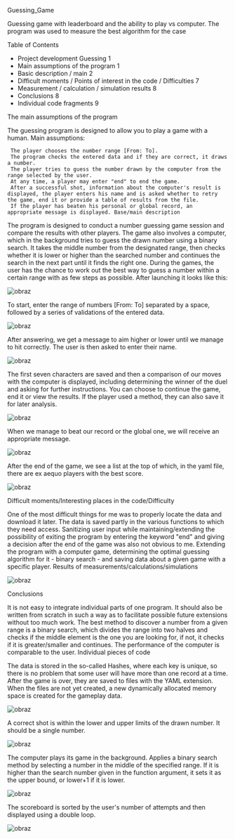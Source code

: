 Guessing_Game

Guessing game with leaderboard and the ability to play vs computer. The program was used to measure the best algorithm for the case

Table of Contents 
- Project development Guessing 1 
- Main assumptions of the program 1 
- Basic description / main 2
- Difficult moments / Points of interest in the code / Difficulties 7
- Measurement / calculation / simulation results 8
- Conclusions 8
- Individual code fragments 9

The main assumptions of the program

The guessing program is designed to allow you to play a game with a human. Main assumptions:

     The player chooses the number range [From: To].
     The program checks the entered data and if they are correct, it draws a number.
     The player tries to guess the number drawn by the computer from the range selected by the user.
     At any time, a player may enter "end" to end the game.
     After a successful shot, information about the computer's result is displayed, the player enters his name and is asked whether to retry the game, end it or provide a table of results from the file.
     If the player has beaten his personal or global record, an appropriate message is displayed. Base/main description

The program is designed to conduct a number guessing game session and compare the results with other players. The game also involves a computer, which in the background tries to guess the drawn number using a binary search. It takes the middle number from the designated range, then checks whether it is lower or higher than the searched number and continues the search in the next part until it finds the right one. During the games, the user has the chance to work out the best way to guess a number within a certain range with as few steps as possible. After launching it looks like this:

![obraz](https://user-images.githubusercontent.com/92166393/207169473-4dccdc00-3456-4b16-bc8a-7d045c2653f1.png)

To start, enter the range of numbers [From: To] separated by a space, followed by a series of validations of the entered data.

![obraz](https://user-images.githubusercontent.com/92166393/207169464-d7f7a727-08f3-4e06-a9da-0422c7717945.png)

After answering, we get a message to aim higher or lower until we manage to hit correctly. The user is then asked to enter their name.

![obraz](https://user-images.githubusercontent.com/92166393/207169449-e8847c00-1383-4400-ba71-b1eb75c0b2bd.png)

The first seven characters are saved and then a comparison of our moves with the computer is displayed, including determining the winner of the duel and asking for further instructions. You can choose to continue the game, end it or view the results. If the player used a method, they can also save it for later analysis.

![obraz](https://user-images.githubusercontent.com/92166393/207169437-54a801b0-bca3-4049-a383-e21210b86850.png)

When we manage to beat our record or the global one, we will receive an appropriate message.

![obraz](https://user-images.githubusercontent.com/92166393/207169423-11322a04-7615-43d1-8dee-39831b85ff6e.png)

After the end of the game, we see a list at the top of which, in the yaml file, there are ex aequo players with the best score.

![obraz](https://user-images.githubusercontent.com/92166393/207169407-751f0586-8133-45d9-afc4-ea264b6ea799.png)

Difficult moments/Interesting places in the code/Difficulty

One of the most difficult things for me was to properly locate the data and download it later. The data is saved partly in the various functions to which they need access. Sanitizing user input while maintaining/extending the possibility of exiting the program by entering the keyword "end" and giving a decision after the end of the game was also not obvious to me. Extending the program with a computer game, determining the optimal guessing algorithm for it - binary search - and saving data about a given game with a specific player. Results of measurements/calculations/simulations

![obraz](https://user-images.githubusercontent.com/92166393/207169390-bc5779aa-70ae-40c2-bf11-cacbc1006215.png)

Conclusions

It is not easy to integrate individual parts of one program. It should also be written from scratch in such a way as to facilitate possible future extensions without too much work. The best method to discover a number from a given range is a binary search, which divides the range into two halves and checks if the middle element is the one you are looking for, if not, it checks if it is greater/smaller and continues. The performance of the computer is comparable to the user. Individual pieces of code

The data is stored in the so-called Hashes, where each key is unique, so there is no problem that some user will have more than one record at a time. After the game is over, they are saved to files with the YAML extension. When the files are not yet created, a new dynamically allocated memory space is created for the gameplay data.

![obraz](https://user-images.githubusercontent.com/92166393/207169374-8ea34e56-0bff-4bd1-8c56-57502b3d7d27.png)

A correct shot is within the lower and upper limits of the drawn number. It should be a single number.

![obraz](https://user-images.githubusercontent.com/92166393/207169363-e0b98fc9-10ab-434b-b6ba-451016361e20.png)

The computer plays its game in the background. Applies a binary search method by selecting a number in the middle of the specified range. If it is higher than the search number given in the function argument, it sets it as the upper bound, or lower+1 if it is lower.

![obraz](https://user-images.githubusercontent.com/92166393/207169342-0ed444b3-f12d-462c-9b4c-92aab5309054.png)

The scoreboard is sorted by the user's number of attempts and then displayed using a double loop.

![obraz](https://user-images.githubusercontent.com/92166393/207169327-646a271f-b569-4153-896f-a5af9642675a.png)
